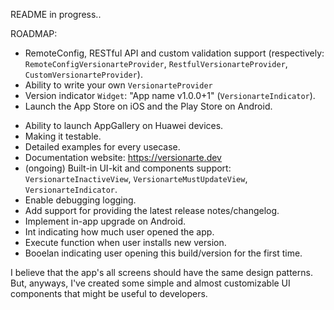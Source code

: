 README in progress..

ROADMAP:
+ RemoteConfig, RESTful API and custom validation support (respectively: `RemoteConfigVersionarteProvider`, `RestfulVersionarteProvider`, `CustomVersionarteProvider`).
+ Ability to write your own `VersionarteProvider`
+ Version indicator `Widget`: "App name v1.0.0+1" (`VersionarteIndicator`).
+ Launch the App Store on iOS and the Play Store on Android.
- Ability to launch AppGallery on Huawei devices.
- Making it testable.
- Detailed examples for every usecase.
- Documentation website: https://versionarte.dev
- (ongoing) Built-in UI-kit and components support: `VersionarteInactiveView`, `VersionarteMustUpdateView`, `VersionarteIndicator`.
- Enable debugging logging.
- Add support for providing the latest release notes/changelog.
- Implement in-app upgrade on Android.
- Int indicating how much user opened the app.
- Execute function when user installs new version.
- Booelan indicating user opening this build/version for the first time.

I believe that the app's all screens should have the same design patterns. But, anyways, I've created some simple and almost customizable UI components that might be useful to developers.